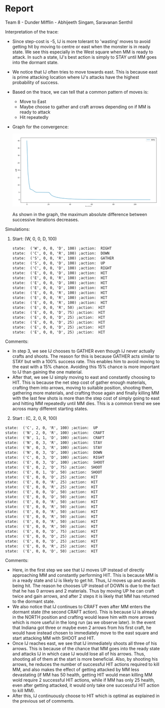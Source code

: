 # Report

Team 8  - Dunder Mifflin - Abhijeeth Singam,  Saravanan Senthil

Interpretation of the trace:

- Since step-cost is -5, IJ is more tolerant to 'wasting' moves to avoid getting hit by moving to centre or east when the monster is in ready state. We see this especially in the West square when MM is ready to attack. In such a state, IJ's best action is simply to STAY until MM goes into the dormant state.
- We notice that IJ often tries to move towards east. This is because east is prime attacking location where IJ's attacks have the highest probability of success. 
- Based on the trace, we can tell that a common pattern of moves is:
  - Move to East
  - Maybe choose to gather and craft arrows depending on if MM is ready to attack
  - Hit repeatedly

- Graph for the convergence:

	![graph_part2](./graph_part2.png)

	As shown in the graph, the maximum absolute difference between successive iterations  decreases.

Simulations:

1. Start: (W, 0, 0, D, 100)

	```
	state:  ('W', 0, 0, 'D', 100) ;action:  RIGHT
	state:  ('C', 0, 0, 'R', 100) ;action:  DOWN
	state:  ('S', 0, 0, 'R', 100) ;action:  GATHER
	state:  ('S', 0, 0, 'D', 100) ;action:  UP
	state:  ('C', 0, 0, 'D', 100) ;action:  RIGHT
	state:  ('E', 0, 0, 'D', 100) ;action:  HIT
	state:  ('E', 0, 0, 'R', 100) ;action:  HIT
	state:  ('E', 0, 0, 'D', 100) ;action:  HIT
	state:  ('E', 0, 0, 'D', 100) ;action:  HIT
	state:  ('E', 0, 0, 'R', 100) ;action:  HIT
	state:  ('E', 0, 0, 'R', 100) ;action:  HIT
	state:  ('E', 0, 0, 'R', 100) ;action:  HIT
	state:  ('E', 0, 0, 'R', 50) ;action:  HIT
	state:  ('E', 0, 0, 'D', 75) ;action:  HIT
	state:  ('E', 0, 0, 'D', 25) ;action:  HIT
	state:  ('E', 0, 0, 'D', 25) ;action:  HIT
	state:  ('E', 0, 0, 'D', 25) ;action:  HIT
	state:  ('E', 0, 0, 'D', 25) ;action:  HIT
	```

Comments:
- In step 3, we see IJ chooses to GATHER even though IJ never actually crafts and shoots. The reason for this is because GATHER acts similar to STAY but with a 100% success rate. This enables him to avoid moving to the east with a 15% chance. Avoiding this 15% chance is more important to IJ than gaining the one material.
- After that, we see IJ simply moving to east and constantly choosing to HIT. This is because the net step cost of gather enough materials, crafting them into arrows, moving to suitable position, shooting them, gathering more materials, and crafting those again and finally killing MM with the last few shots is more than the step cost of simply going to east and hitting MM repeatedly until MM dies. This is a common trend we see across many different starting states.
	

2. Start : (C, 2, 0, R, 100)

```
state:  ('C', 2, 0, 'R', 100) ;action:  UP
state:  ('N', 2, 0, 'R', 100) ;action:  CRAFT
state:  ('N', 1, 1, 'D', 100) ;action:  CRAFT
state:  ('N', 0, 3, 'R', 100) ;action:  STAY
state:  ('N', 0, 3, 'R', 100) ;action:  STAY
state:  ('N', 0, 3, 'D', 100) ;action:  DOWN
state:  ('C', 0, 3, 'D', 100) ;action:  RIGHT
state:  ('E', 0, 3, 'D', 100) ;action:  SHOOT
state:  ('E', 0, 2, 'D', 75) ;action:  SHOOT
state:  ('E', 0, 1, 'D', 50) ;action:  SHOOT
state:  ('E', 0, 0, 'D', 25) ;action:  HIT
state:  ('E', 0, 0, 'R', 25) ;action:  HIT
state:  ('E', 0, 0, 'R', 25) ;action:  HIT
state:  ('E', 0, 0, 'D', 50) ;action:  HIT
state:  ('E', 0, 0, 'D', 50) ;action:  HIT
state:  ('E', 0, 0, 'R', 50) ;action:  HIT
state:  ('E', 0, 0, 'R', 50) ;action:  HIT
state:  ('E', 0, 0, 'R', 50) ;action:  HIT
state:  ('E', 0, 0, 'R', 50) ;action:  HIT
state:  ('E', 0, 0, 'R', 50) ;action:  HIT
state:  ('E', 0, 0, 'R', 50) ;action:  HIT
state:  ('E', 0, 0, 'D', 75) ;action:  HIT
state:  ('E', 0, 0, 'D', 25) ;action:  HIT
state:  ('E', 0, 0, 'D', 25) ;action:  HIT
state:  ('E', 0, 0, 'R', 25) ;action:  HIT
state:  ('E', 0, 0, 'D', 50) ;action:  HIT

```

Comments:
- Here, in the first step we see that IJ moves UP instead of directly approaching MM and constantly performing HIT. This is because MM is in a ready state and IJ is likely to get hit. Thus, IJ moves up and avoids being hit. The reason he chooses UP instead of DOWN is due to the fact that he has 0 arrows and 2 materials. Thus by moving UP he can craft twice and gain arrows, and after 2 steps it is likely that MM has returned to the dormant state.
- We also notice that IJ continues to CRAFT even after MM enters the dormant state (the second CRAFT action). This is because IJ is already in the NORTH position and crafting would leave him with more arrows which is more useful in the long run (as we observe later). In the event that Indiana got three or maybe even 2 arrows from his first craft, he would have instead chosen to immediately move to the east square and start attacking MM with SHOOT and HIT.
- Once IJ reaches east, we see that IJ immediately shoots all three of his arrows. This is because of the chance that MM goes into the ready state and attacks IJ in which case IJ would lose all of his arrows. Thus, shooting all of them at the start is more beneficial. Also, by shooting his arrows, he reduces the number of successful HIT actions required to kill MM, and also makes the effect of getting attacked by MM less devastating (if MM has 50 health, getting HIT would mean killing MM wold require 2 successful HIT actions, while if MM has only 25 health, even after getting attacked, it would only take one successful HIT action to kill MM).
- After this, IJ continuously choose to HIT which is optimal as explained in the previous set of comments.

